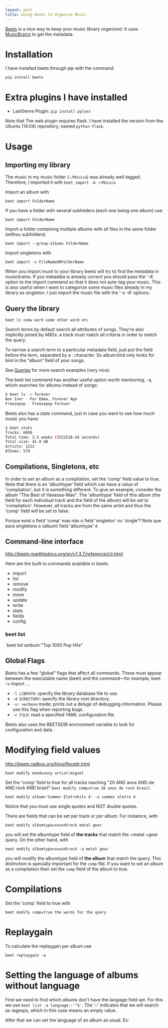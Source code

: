 ```yaml
---
layout: post
title: Using Beets to Organize Music
---
```


[Beets](http://beets.radbox.org/) is a nice way to keep your music library
organized. It uses [MusicBrainz](musicbrainz.org) to get the metadata.


# Installation

I have installed beets through pip with the command

`pip install beets`


# Extra plugins I have installed

- LastGenre Plugin: `pip install pylast`


Note that The web plugin requires flask. I have installed the version from
the Ubuntu (14.04) repository, named `python-flask`.


# Usage

## Importing my library ##

The music in my music folder (`~/Música`) was already well
tagged. Therefore, I imported it with `beet import -A ~/Música`

Import an album with

`beet import FolderName`

If you have a folder with several subfolders (each one being one album) use

`beet import FolderName`

Import a folder containing multiple albums with all files in the same
folder (withou subfolders)

`beet import --group-albums FolderName`

Import singletons with

`beet import -s FileNameORFolderName`


When you import musit to your library beets will try to find the metadata
in musicbrains. If you metadata is already correct you should pass the '-A'
option to the import command so that it does not auto-tag your music. This
is also useful when I want to categorize some music files already in my
library as singleton. I just import the music file with the '-s -A' options.


## Query the library ##

`beet ls somw word some other word etc`

Search terms by default search all attributes of songs. They’re also
implicitly joined by ANDs: a track must match all criteria in order to
match the query.

To narrow a search term to a particular metadata field, just put the field
before the term, separated by a : character. So album:bird only looks for
bird in the “album” field of your songs.

See [Queries](http://beets.readthedocs.org/en/v1.3.7/reference/query.html)
for more search examples (very nice).


The beet list command has another useful option worth mentioning, -a, which
searches for albums instead of songs:

```sh
$ beet ls -a forever
Bon Iver - For Emma, Forever Ago
Freezepop - Freezepop Forever
```


Beets also has a stats command, just in case you want to see how much music
you have:

```sh
$ beet stats
Tracks: 6099
Total time: 2.5 weeks (1522528.44 seconds)
Total size: 41.0 GB
Artists: 1212
Albums: 579
```


## Compilations, Singletons, etc ##

In order to set an album as a compilation, set the 'comp' field value to
true. Note that there is an 'albumtype' field which can have a value of
'compilation', but it is something different. To give an example, consider
the album "The Best of Vanessa-Mae". The 'albumtype' field of this album
(the field for each individual track and the field of the album) will be
set to 'compilation'. However, all tracks are from the same artist and thus
the 'comp' field will be set to false.


Porque exist o field 'comp' mas não o field 'singleton' ou 'single'? Note
que para singletons o (album) field 'albumtype' é


## Command-line interface ##

http://beets.readthedocs.org/en/v1.3.7/reference/cli.html

Here are the built-in commands available in beets:

- import
- list
- remove
- modify
- move
- update
- write
- stats
- fields
- config


### beet list ###

`beet list ambum:"Top 1000 Pop Hits"

## Global Flags ##

Beets has a few “global” flags that affect all commands. These must appear
between the executable name (beet) and the command—for example, beet -v
import ....

- `-l LIBPATH`: specify the library database file to use.
- `-d DIRECTORY`: specify the library root directory.
- `-v: verbose` mode; prints out a deluge of debugging information. Please
  use this flag when reporting bugs.
- `-c FILE`: read a specified YAML configuration file.

Beets also uses the BEETSDIR environment variable to look for configuration
and data.


# Modifying field values #

http://beets.radbox.org/blog/flexattr.html

`beet modify mood=sexy artist:miguel`

Set the 'comp' field to true for all tracks maching "20 AND anos AND de AND rock AND brasil"
`beet modify comp=true 20 anos de rock brasil`

`beet modify album='Summer Eletrohits 4' -a summer eletro 4`

Notice that you must use single quotes and NOT double quotes.

There are fields that can be set per track or per album. For instamce, with

`beet modify albumtype=soundtrack metal gear`

you will set the albumtype field of **the tracks** that match the +metal +gear
query. On the other hand, with

`beet modify albumtype=soundtrack -a metal gear`

you will modify the albumtype field of **the album** that match the query.
This distinction is specially important for the `comp` fild. If you want to
set an album as a compilation then set the `comp` field of the album to
true.


# Compilations #

Set the 'comp' field to true with

`beet modify comp=true the words for the query`


# Replaygain #

To calculate the replaygain per album use

`beet replaygain -a`


# Setting the language of albums without language #

First we need to find which albums don't have the langiage field set.  For
this we use `beet list -a language::'^$'`. The '::' indicates that we will
search as regexps, which in this case means an empty value.

After that we can set the language of an album as usual.
Ex: 
